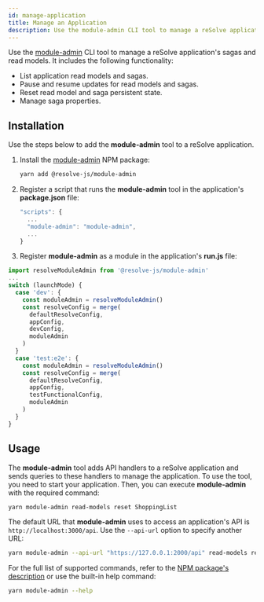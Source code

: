 ```yaml
---
id: manage-application
title: Manage an Application
description: Use the module-admin CLI tool to manage a reSolve application's sagas and read models.
---
```


Use the [module-admin](https://github.com/reimagined/resolve/tree/master/packages/modules/module-admin/README.md) CLI tool to manage a reSolve application's sagas and read models. It includes the following functionality:

- List application read models and sagas.
- Pause and resume updates for read models and sagas.
- Reset read model and saga persistent state.
- Manage saga properties.

## Installation

Use the steps below to add the **module-admin** tool to a reSolve application.

1. Install the [module-admin](https://github.com/reimagined/resolve/tree/master/packages/modules/module-admin/README.md) NPM package:

   ```bash
   yarn add @resolve-js/module-admin
   ```

2. Register a script that runs the **module-admin** tool in the application's **package.json** file:

   ```js
   "scripts": {
     ...
     "module-admin": "module-admin",
     ...
   }
   ```

3. Register **module-admin** as a module in the application's **run.js** file:

```js
import resolveModuleAdmin from '@resolve-js/module-admin'
...
switch (launchMode) {
  case 'dev': {
    const moduleAdmin = resolveModuleAdmin()
    const resolveConfig = merge(
      defaultResolveConfig,
      appConfig,
      devConfig,
      moduleAdmin
    )
  }
  case 'test:e2e': {
    const moduleAdmin = resolveModuleAdmin()
    const resolveConfig = merge(
      defaultResolveConfig,
      appConfig,
      testFunctionalConfig,
      moduleAdmin
    )
  }
}
```

## Usage

The **module-admin** tool adds API handlers to a reSolve application and sends queries to these handlers to manage the application. To use the tool, you need to start your application. Then, you can execute **module-admin** with the required command:

```bash
yarn module-admin read-models reset ShoppingList
```

The default URL that **module-admin** uses to access an application's API is `http://localhost:3000/api`. Use the `--api-url` option to specify another URL:

```bash
yarn module-admin --api-url "https://127.0.0.1:2000/api" read-models reset ShoppingList
```

For the full list of supported commands, refer to the [NPM package's description](https://github.com/reimagined/resolve/tree/master/packages/modules/module-admin/README.md) or use the built-in help command:

```bash
yarn module-admin --help
```
